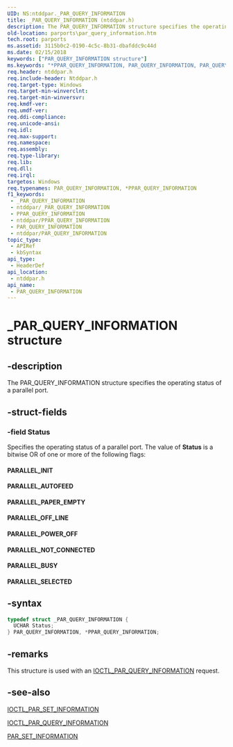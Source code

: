 ```yaml
---
UID: NS:ntddpar._PAR_QUERY_INFORMATION
title: _PAR_QUERY_INFORMATION (ntddpar.h)
description: The PAR_QUERY_INFORMATION structure specifies the operating status of a parallel port.
old-location: parports\par_query_information.htm
tech.root: parports
ms.assetid: 3115b0c2-0190-4c5c-8b31-dbafddc9c44d
ms.date: 02/15/2018
keywords: ["PAR_QUERY_INFORMATION structure"]
ms.keywords: "*PPAR_QUERY_INFORMATION, PAR_QUERY_INFORMATION, PAR_QUERY_INFORMATION structure [Parallel Ports], PPAR_QUERY_INFORMATION, PPAR_QUERY_INFORMATION structure pointer [Parallel Ports], _PAR_QUERY_INFORMATION, cisspd_d7d19b6f-e1a0-4ad7-b0ee-b8e291e63956.xml, ntddpar/PAR_QUERY_INFORMATION, ntddpar/PPAR_QUERY_INFORMATION, parports.par_query_information"
req.header: ntddpar.h
req.include-header: Ntddpar.h
req.target-type: Windows
req.target-min-winverclnt: 
req.target-min-winversvr: 
req.kmdf-ver: 
req.umdf-ver: 
req.ddi-compliance: 
req.unicode-ansi: 
req.idl: 
req.max-support: 
req.namespace: 
req.assembly: 
req.type-library: 
req.lib: 
req.dll: 
req.irql: 
targetos: Windows
req.typenames: PAR_QUERY_INFORMATION, *PPAR_QUERY_INFORMATION
f1_keywords:
 - _PAR_QUERY_INFORMATION
 - ntddpar/_PAR_QUERY_INFORMATION
 - PPAR_QUERY_INFORMATION
 - ntddpar/PPAR_QUERY_INFORMATION
 - PAR_QUERY_INFORMATION
 - ntddpar/PAR_QUERY_INFORMATION
topic_type:
 - APIRef
 - kbSyntax
api_type:
 - HeaderDef
api_location:
 - ntddpar.h
api_name:
 - PAR_QUERY_INFORMATION
---
```


# _PAR_QUERY_INFORMATION structure


## -description

The PAR_QUERY_INFORMATION structure specifies the operating status of a parallel port.

## -struct-fields

### -field Status

Specifies the operating status of a parallel port. The value of <b>Status</b> is a bitwise OR of one or more of the following flags:





#### PARALLEL_INIT



#### PARALLEL_AUTOFEED



#### PARALLEL_PAPER_EMPTY



#### PARALLEL_OFF_LINE



#### PARALLEL_POWER_OFF



#### PARALLEL_NOT_CONNECTED



#### PARALLEL_BUSY



#### PARALLEL_SELECTED

## -syntax

```cpp
typedef struct _PAR_QUERY_INFORMATION {
  UCHAR Status;
} PAR_QUERY_INFORMATION, *PPAR_QUERY_INFORMATION;
```

## -remarks

This structure is used with an <a href="..\ntddpar\ni-ntddpar-ioctl_par_query_information.md">IOCTL_PAR_QUERY_INFORMATION</a> request.

## -see-also

<a href="..\ntddpar\ni-ntddpar-ioctl_par_set_information.md">IOCTL_PAR_SET_INFORMATION</a>



<a href="..\ntddpar\ni-ntddpar-ioctl_par_query_information.md">IOCTL_PAR_QUERY_INFORMATION</a>



<a href="..\ntddpar\ns-ntddpar-_par_set_information.md">PAR_SET_INFORMATION</a>

